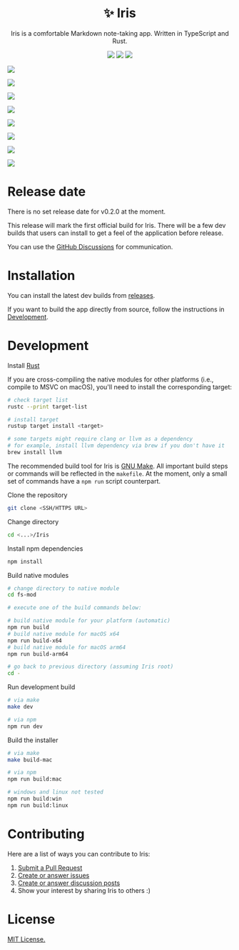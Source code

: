 <h1 align="center">✨ Iris</h1>

<p align="center">Iris is a comfortable Markdown note-taking app. Written in TypeScript and Rust.</p>

<p align="center">
    <img src="https://img.shields.io/github/downloads/alexwkleung/Iris/total"></img>
    <img src="https://img.shields.io/github/stars/alexwkleung/Iris"></img>
    <img src="https://img.shields.io/github/package-json/v/alexwkleung/Iris"></img>
</p>

<img align="center" src="./screenshots/current-dev-v0.2.0-42.png"></img>

<img align="center" src="./screenshots/current-dev-v0.2.0-43.png"></img>

<img align="center" src="./screenshots/current-dev-v0.2.0-44.png"></img>

<img align="center" src="./screenshots/current-dev-v0.2.0-45.png"></img>

<img align="center" src="./screenshots/current-dev-v0.2.0-46.png"></img>

<img align="center" src="./screenshots/current-dev-v0.2.0-47.png"></img>

<img align="center" src="./screenshots/current-dev-v0.2.0-48.png"></img>

<img align="center" src="./screenshots/current-dev-v0.2.0-49.png"></img>

# Release date 

There is no set release date for v0.2.0 at the moment.  

This release will mark the first official build for Iris. There will be a few dev builds that users can install to get a feel of the application before release.

You can use the [GitHub Discussions](https://github.com/alexwkleung/Iris/discussions) for communication.

# Installation

You can install the latest dev builds from [releases](https://github.com/alexwkleung/Iris/releases).

If you want to build the app directly from source, follow the instructions in [Development](#development).
 
# Development 

Install [Rust](https://www.rust-lang.org/tools/install)

If you are cross-compiling the native modules for other platforms (i.e., compile to MSVC on macOS), you'll need to install the corresponding target:

```bash
# check target list
rustc --print target-list

# install target
rustup target install <target>

# some targets might require clang or llvm as a dependency 
# for example, install llvm dependency via brew if you don't have it
brew install llvm
```

The recommended build tool for Iris is [GNU Make](https://www.gnu.org/software/make/). All important build steps or commands will be reflected in the `makefile`. At the moment, only a small set of commands have a `npm run` script counterpart.

Clone the repository

```bash 
git clone <SSH/HTTPS URL>
```

Change directory 

```bash
cd <...>/Iris
```

Install npm dependencies

```bash
npm install 
```

Build native modules

```bash
# change directory to native module
cd fs-mod

# execute one of the build commands below:

# build native module for your platform (automatic)
npm run build
# build native module for macOS x64
npm run build-x64
# build native module for macOS arm64
npm run build-arm64

# go back to previous directory (assuming Iris root)
cd -
```

Run development build

```bash
# via make 
make dev

# via npm
npm run dev
```

Build the installer 

```bash
# via make
make build-mac

# via npm
npm run build:mac

# windows and linux not tested
npm run build:win
npm run build:linux
```

# Contributing 

Here are a list of ways you can contribute to Iris:

1. [Submit a Pull Request](https://github.com/alexwkleung/Iris/pulls)
2. [Create or answer issues](https://github.com/alexwkleung/Iris/issues)
3. [Create or answer discussion posts](https://github.com/alexwkleung/Iris/discussions)
4. Show your interest by sharing Iris to others :)

# License 

[MIT License.](https://github.com/alexwkleung/Iris/blob/main/LICENSE)